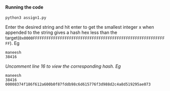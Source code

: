 #### Running the code

```
python3 assign1.py
```

Enter the desired string and hit enter to get the smallest integer x when appended to the string gives a hash hex less than the target(`0x0000FFFFFFFFFFFFFFFFFFFFFFFFFFFFFFFFFFFFFFFFFFFFFFFFFFFFFFFFFFFF`). Eg
```
maneesh
38416
```

*Uncomment line 16 to view the corresponding hash. Eg*

```
maneesh
38416
00008374f186f612a600b0f87fddb98c6d615776f3d988d2c4a8d519295ae073
```
